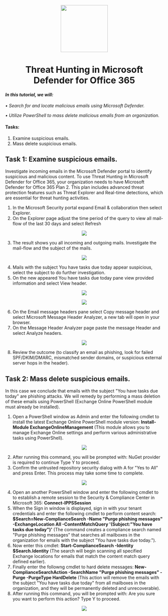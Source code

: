 <p align="center">
  <img src="https://github.com/user-attachments/assets/e74f1503-3da6-4730-b467-902bfa130178" width="150" height="auto">
  <h1 align="center">Threat Hunting in Microsoft Defender for Office 365</h1>
</p>

#### *In this tutorial, we will:*
*•	Search for and locate malicious emails using Microsoft Defender.*

*•	Utilize PowerShell to mass delete malicious emails from an organization.*

#### Tasks:
 1. Examine suspicious emails.
 2. Mass delete suspicious emails.

## Task 1: Examine suspicious emails.

Investigate incoming emails in the Microsoft Defender portal to identify suspicious and malicious content. To use Threat Hunting in Microsoft Defender for Office 365, your organization needs to have Microsoft Defender for Office 365 Plan 2. This plan includes advanced threat protection features such as Threat Explorer and Real-time detections, which are essential for threat hunting activities.

1.	In the Microsoft Security portal expand Email & collaboration then select Explorer.
2.	On the Explorer page adjust the time period of the query to view all mail-flow of the last 30 days and select Refresh

<p align="center">
  <img src="https://github.com/user-attachments/assets/d5d1fc6f-e807-4acb-a8d5-f46f11a3c409">
</p>

3.	The result shows you all incoming and outgoing mails. Investigate the mail-flow and the subject of the mails.

<p align="center">
<img src="https://github.com/user-attachments/assets/b8be86da-75a5-4f1c-8baf-8fae51c7d049">
</p>

4.	Mails with the subject You have tasks due today appear suspicious, select the subject to do further investigation.
5.	On the new appeared You have tasks due today pane view provided information and select View header.

<p align="center">
<img src="https://github.com/user-attachments/assets/2816811a-2096-4854-8a8c-2e92901c8604">
</p>

<p align="center">
<img src="https://github.com/user-attachments/assets/dea061c3-de10-4b32-ae51-58906285cc76">
</p>

6.	On the Email message headers pane select Copy message header and select Microsoft Message Header Analyzer, a new tab will open in your browser.
7.	On the Message Header Analyzer page paste the message Header and select Analyze headers.

<p align="center">
<img src="https://github.com/user-attachments/assets/649bc6e4-c098-43bf-80c7-4c03a83836d3">
</p>
 
8.	Review the outcome (to classify an email as phishing, look for failed SPF/DKIM/DMARC, mismatched sender domains, or suspicious external server hops in the header).

## Task 2: Mass delete suspicious emails.

In this case we conclude that emails with the subject "You have tasks due today" are phishing attacks. We will remedy by performing a mass deletion of these emails using PowerShell (Exchange Online PowerShell module must already be installed).

1.	Open a PowerShell window as Admin and enter the following cmdlet to install the latest Exchange Online PowerShell module version: **Install-Module ExchangeOnlineManagement** (This module allows you to manage Exchange Online settings and perform various administrative tasks using PowerShell).

<p align="center">
<img src="https://github.com/user-attachments/assets/e370826d-d4fb-43d7-80f8-a42472595844">
</p>

2.	After running this command, you will be prompted with: NuGet provider is required to continue Type Y to proceed.
3.	Confirm the untrusted repository security dialog with A for "Yes to All" and press Enter. This process may take some time to complete.

<p align="center">
<img src="https://github.com/user-attachments/assets/173a8bd1-a42e-4aee-83a6-d840f170e898">
</p>

4.	Open an another PowerShell window and enter the following cmdlet to to establish a remote session to the Security & Compliance Center in Microsoft 365: **Connect-IPPSSession**
5.	When the Sign in window is displayed, sign in with your tenant credentials and enter the following cmdlet to perform content search: **$Search=New-ComplianceSearch -Name "Purge phishing messages" -ExchangeLocation All -ContentMatchQuery '(Subject:"You have tasks due today")'** (The command creates a compliance search named "Purge phishing messages" that searches all mailboxes in the organization for emails with the subject "You have tasks due today.").
6.	Now enter this cmdlet: **Start-ComplianceSearch -Identity $Search.Identity** (The search will begin scanning all specified Exchange locations for emails that match the content match query defined earlier).
7.	Finally enter the followng cmdlet to hard delete messages: **New-ComplianceSearchAction -SearchName "Purge phishing messages" -Purge -PurgeType HardDelete** (This action will remove the emails with the subject "You have tasks due today" from all mailboxes in the organization, and they will be permanently deleted and unrecoverable).
8.	After running this command, you will be prompted with: Are you sure you want to perform this action? Type Y to proceed.

<p align="center">
<img src="https://github.com/user-attachments/assets/62c5be1f-9939-42b4-b716-8d7b17d65c82">
</p>
